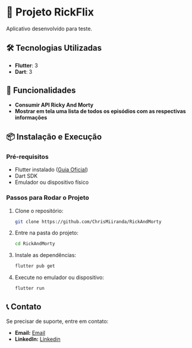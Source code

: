 # 📱 Projeto RickFlix

Aplicativo desenvolvido para teste.

## 🛠️ Tecnologias Utilizadas

- **Flutter**: 3
- **Dart**: 3

## 🚀 Funcionalidades

- **Consumir API Ricky And Morty**
- **Mostrar em tela uma lista de todos os episódios com as respectivas informações**


## 📦 Instalação e Execução

### Pré-requisitos

- Flutter instalado ([Guia Oficial](https://docs.flutter.dev/get-started/install))
- Dart SDK
- Emulador ou dispositivo físico

### Passos para Rodar o Projeto

1. Clone o repositório:
   ```sh
   git clone https://github.com/ChrisMiiranda/RickAndMorty
   ```
2. Entre na pasta do projeto:
   ```sh
   cd RickAndMorty
   ```
3. Instale as dependências:
   ```sh
   flutter pub get
   ```
4. Execute no emulador ou dispositivo:
   ```sh
   flutter run
   ```

## 📞 Contato

Se precisar de suporte, entre em contato:

- **Email:** [Email](christopher.ramos.miranda@gmail.com)
- **LinkedIn:** [Linkedin](https://www.linkedin.com/in/christopher-ramos-miranda-973366156/)
